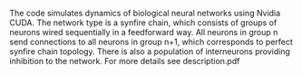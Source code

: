 The code simulates dynamics of biological neural networks using Nvidia CUDA. 
The network type is a synfire chain, which consists of groups of neurons wired sequentially in a feedforward way.
All neurons in group n send connections to all neurons in group n+1, which corresponds to perfect synfire chain topology.
There is also a population of interneurons providing inhibition to the network. For more details see description.pdf
